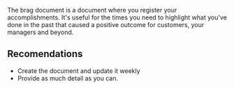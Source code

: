The brag document is a document where you register your accomplishments. It's useful for the times you need to highlight what you've done in the past that caused a positive outcome for customers, your managers and beyond.
## Recomendations
- Create the document and update it weekly
- Provide as much detail as you can.